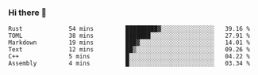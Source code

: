 ### Hi there 👋

<!--
**berkus/berkus** is a ✨ _special_ ✨ repository because its `README.md` (this file) appears on your GitHub profile.

Here are some ideas to get you started:

- 🔭 I’m currently working on ...
- 🌱 I’m currently learning ...
- 👯 I’m looking to collaborate on ...
- 🤔 I’m looking for help with ...
- 💬 Ask me about ...
- 📫 How to reach me: ...
- 😄 Pronouns: ...
- ⚡ Fun fact: ...
-->

<!--START_SECTION:waka-->

```text
Rust             54 mins         █████████▓░░░░░░░░░░░░░░░   39.16 %
TOML             38 mins         ███████░░░░░░░░░░░░░░░░░░   27.91 %
Markdown         19 mins         ███▓░░░░░░░░░░░░░░░░░░░░░   14.01 %
Text             12 mins         ██▒░░░░░░░░░░░░░░░░░░░░░░   09.26 %
C++              5 mins          █░░░░░░░░░░░░░░░░░░░░░░░░   04.22 %
Assembly         4 mins          █░░░░░░░░░░░░░░░░░░░░░░░░   03.34 %
```

<!--END_SECTION:waka-->
